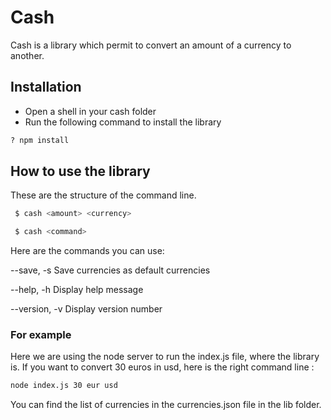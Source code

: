 # Cash


Cash is a library which permit to convert an amount of a currency to another. 

## Installation 

* Open a shell in your cash folder
* Run the following command to install the library 

```sh
? npm install
```

## How to use the library

These are the structure of the command line.

```sh
 $ cash <amount> <currency>

 $ cash <command>
```

Here are the commands you can use:

--save,  -s       Save currencies as default currencies

--help,  -h       Display help message

--version,  -v     Display version number

### For example

Here we are using the node server to run the index.js file, where the library is. 
If you want to convert 30 euros in usd, here is the right command line :

```sh
node index.js 30 eur usd
```
 You can find the list of currencies in the currencies.json file in the lib folder.

